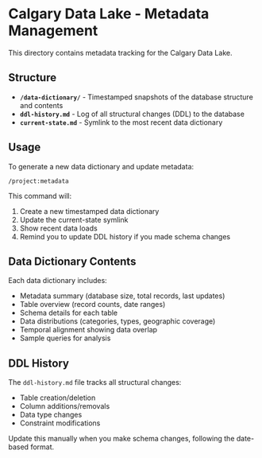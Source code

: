 # Calgary Data Lake - Metadata Management

This directory contains metadata tracking for the Calgary Data Lake.

## Structure

- **`/data-dictionary/`** - Timestamped snapshots of the database structure and contents
- **`ddl-history.md`** - Log of all structural changes (DDL) to the database
- **`current-state.md`** - Symlink to the most recent data dictionary

## Usage

To generate a new data dictionary and update metadata:
```
/project:metadata
```

This command will:
1. Create a new timestamped data dictionary
2. Update the current-state symlink
3. Show recent data loads
4. Remind you to update DDL history if you made schema changes

## Data Dictionary Contents

Each data dictionary includes:
- Metadata summary (database size, total records, last updates)
- Table overview (record counts, date ranges)
- Schema details for each table
- Data distributions (categories, types, geographic coverage)
- Temporal alignment showing data overlap
- Sample queries for analysis

## DDL History

The `ddl-history.md` file tracks all structural changes:
- Table creation/deletion
- Column additions/removals
- Data type changes
- Constraint modifications

Update this manually when you make schema changes, following the date-based format.
